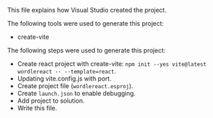 This file explains how Visual Studio created the project.

The following tools were used to generate this project:
- create-vite

The following steps were used to generate this project:
- Create react project with create-vite: `npm init --yes vite@latest wordlereact -- --template=react`.
- Updating vite.config.js with port.
- Create project file (`wordlereact.esproj`).
- Create `launch.json` to enable debugging.
- Add project to solution.
- Write this file.
